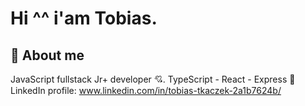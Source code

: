 
# Hi ^^ i'am Tobias.

## 🚀 About me
JavaScript fullstack Jr+ developer 💘. 
TypeScript - React - Express
💼 LinkedIn profile: www.linkedin.com/in/tobias-tkaczek-2a1b7624b/ 
